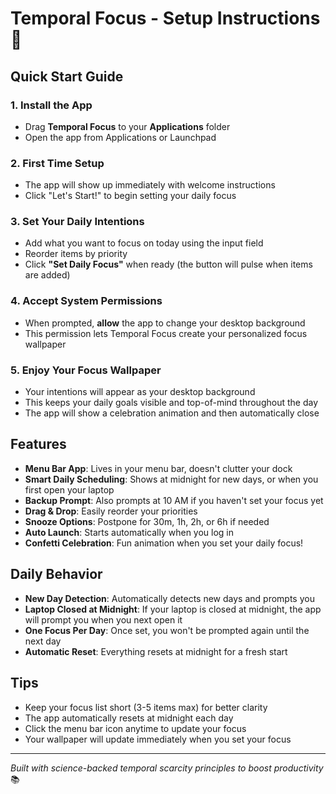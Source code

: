 # Temporal Focus - Setup Instructions 🎯

## Quick Start Guide

### 1. **Install the App**
- Drag **Temporal Focus** to your **Applications** folder
- Open the app from Applications or Launchpad

### 2. **First Time Setup**
- The app will show up immediately with welcome instructions
- Click "Let's Start!" to begin setting your daily focus

### 3. **Set Your Daily Intentions**
- Add what you want to focus on today using the input field
- Reorder items by priority
- Click **"Set Daily Focus"** when ready (the button will pulse when items are added)

### 4. **Accept System Permissions**
- When prompted, **allow** the app to change your desktop background
- This permission lets Temporal Focus create your personalized focus wallpaper

### 5. **Enjoy Your Focus Wallpaper**
- Your intentions will appear as your desktop background
- This keeps your daily goals visible and top-of-mind throughout the day
- The app will show a celebration animation and then automatically close

## Features
- **Menu Bar App**: Lives in your menu bar, doesn't clutter your dock
- **Smart Daily Scheduling**: Shows at midnight for new days, or when you first open your laptop
- **Backup Prompt**: Also prompts at 10 AM if you haven't set your focus yet
- **Drag & Drop**: Easily reorder your priorities
- **Snooze Options**: Postpone for 30m, 1h, 2h, or 6h if needed
- **Auto Launch**: Starts automatically when you log in
- **Confetti Celebration**: Fun animation when you set your daily focus!

## Daily Behavior
- **New Day Detection**: Automatically detects new days and prompts you
- **Laptop Closed at Midnight**: If your laptop is closed at midnight, the app will prompt you when you next open it
- **One Focus Per Day**: Once set, you won't be prompted again until the next day
- **Automatic Reset**: Everything resets at midnight for a fresh start

## Tips
- Keep your focus list short (3-5 items max) for better clarity
- The app automatically resets at midnight each day
- Click the menu bar icon anytime to update your focus
- Your wallpaper will update immediately when you set your focus

---

*Built with science-backed temporal scarcity principles to boost productivity* 📚 